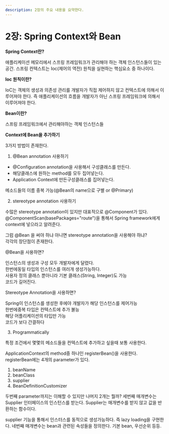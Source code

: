 ```yaml
---
description: 2장의 주요 내용을 요약한다.
---
```


# 2장: Spring Context와 Bean

**Spring Context란?**

애플리케이션 메모리에서 스프링 프레임워크가 관리해야 하는 객체 인스턴스들이 있는 공간. 스프링 컨텍스트는 Ioc(제어의 역전) 원칙을 실현하는 핵심요소 중 하나이다.



**Ioc 원칙이란?**&#x20;

IoC는 객체의 생성과 의존성 관리를 개발자가 직접 제어하지 않고 컨텍스트에 의해서 이루어져야 한다. 즉 애플리케이션의 흐름을 개발자가 아닌 스프링 프레임워크에 의해서 이루어져야 한다.



**Bean이란?**

스프링 프레임워크에서 관리해야하는 객체 인스턴스들



**Context에 Bean을 추가하기**

3가지 방법이 존재한다.

1. @Bean annotation 사용하기

* @Configuration annotation을 사용해서 구성클래스를 만든다.
* 해당클래스에 원하는 method를 모두 집어넣는다.&#x20;
* Application Context에 만든구성클래스를 집어넣는다.&#x20;

메소드들의 이름 중복 가능(@Bean의 name으로 구별 or @Primary)

2. stereotype annotation 사용하기

수많은 stereotype annotation이 있지만 대표적으로 @Component가 있다.\
@ComponentScan(basePackages="route")을 통해서 Spring framework에게 context에 넣으라고 알려준다.

그럼 @Bean 을 써야 하냐 아니면 stereotype annotation을 사용해야 하냐?\
각각의 장단점이 존재한다.

@Bean을 사용하면?

인스턴스의 생성과 구성 모두 개발자에게 달렸다.\
한번에동일 타입의 인스턴스를 여러개 생성가능하다.\
사용자 정의 클래스 뿐아니라 기본 클래스(String, Integer)도 가능\
코드가 길어진다.

Stereotype Annotation을 사용하면?

Spring이 인스턴스를 생성한 후에야 개발자가 해당 인스턴스를 제어가능\
한번에중복 타입은 컨텍스트에 추가 불능 \
해당 어플리케이션의 타입만 가능\
코드가 보다 간결하다

3. Programmatically

특정 조건에서 몇몇의 메소드들을 컨텍스트에 추가하고 싶을때 보통 사용한다.

ApplicationContext의 method중 하나인 registerBean()을 사용한다. registerBean에는 4개의 parameter가 있다.

1. beanName
2. beanClass
3. supplier
4. BeanDefinitionCustomizer

두번째 parameter까지는 이해할 수 있지만 나머지 2개는 뭘까? 세번째 매개변수는 Supplier 인터페이스의 인스턴스를 받는다. Supplier는 매개변수를 받지 않고 값을 반환하는 함수이다.

supplier 기능을 통해서 인스터스를 동적으로 생성가능하다. 즉 lazy loading을 구현한다. 네번째 매개변수는 bean과 관련된 속성들을 정의한다. 기본 bean, 우선순위 등등.

